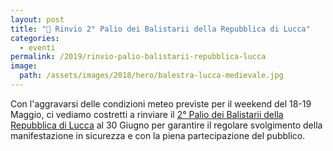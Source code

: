 ```yaml
---
layout: post
title: "📣 Rinvio 2° Palio dei Balistarii della Repubblica di Lucca"
categories:
  - eventi
permalink: /2019/rinvio-palio-balistarii-repubblica-lucca
image:
  path: /assets/images/2018/hero/balestra-lucca-medievale.jpg
---
```


Con l'aggravarsi delle condizioni meteo previste per il weekend del 18-19
Maggio, ci vediamo costretti a rinviare il [2° Palio dei Balistarii della
Repubblica di Lucca](/2019/eventi-palio-balistarii-repubblica-lucca) al 30
Giugno per garantire il regolare svolgimento della manifestazione in sicurezza e
con la piena partecipazione del pubblico.
